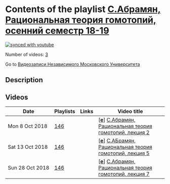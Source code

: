 # Contents of the playlist [С.Абрамян, Рациональная теория гомотопий, осенний семестр 18-19](https://www.youtube.com/playlist?list=PLp9ABVh6_x4EJ7G2nc88HmJGQjZy8oNoK)

[![synced with youtube](https://img.shields.io/github/last-commit/mathphysschool/mathphysschool.github.io/autoupdate1?label=synced%20with%20youtube)](#)

Number of videos: [3](#videos)

Go to [Видеозаписи Независимого Московского Университета](../README.md)

## Description



## Videos

|Date|Playlists|Links|Video title|
|---|---|---|---|
| Mon&nbsp;8&nbsp;Oct&nbsp;2018 | [146](../playlists/146 "С.Абрамян, Рациональная теория гомотопий, осенний семестр 18-19") |  | [[**e**](https://studio.youtube.com/video/JY7dVOPIlHE/edit "Edit")] [С.Абрамян, Рациональная теория гомотопий, лекция 2](https://www.youtube.com/watch?v=JY7dVOPIlHE&list=PLp9ABVh6_x4EJ7G2nc88HmJGQjZy8oNoK "17.09.2018") |
| Sat&nbsp;13&nbsp;Oct&nbsp;2018 | [146](../playlists/146 "С.Абрамян, Рациональная теория гомотопий, осенний семестр 18-19") |  | [[**e**](https://studio.youtube.com/video/tKKe4FkecLM/edit "Edit")] [С.АБрамян, Рациональная теория гомотопий, лекция 5](https://www.youtube.com/watch?v=tKKe4FkecLM&list=PLp9ABVh6_x4EJ7G2nc88HmJGQjZy8oNoK "08.10.2018") |
| Sun&nbsp;28&nbsp;Oct&nbsp;2018 | [146](../playlists/146 "С.Абрамян, Рациональная теория гомотопий, осенний семестр 18-19") |  | [[**e**](https://studio.youtube.com/video/uFd4Q8odDDA/edit "Edit")] [C.Абрамян, Рациональная теория гомотопий, лекция 7](https://www.youtube.com/watch?v=uFd4Q8odDDA&list=PLp9ABVh6_x4EJ7G2nc88HmJGQjZy8oNoK "22.10.2018") |
